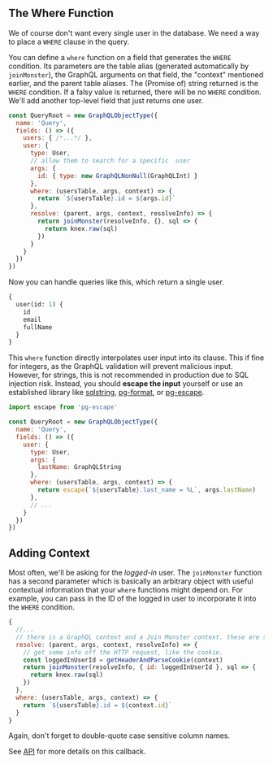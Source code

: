 ## The Where Function

We of course don't want every single user in the database.
We need a way to place a `WHERE` clause in the query.

You can define a `where` function on a field that generates the `WHERE` condition.
Its parameters are the table alias (generated automatically by `joinMonster`), the GraphQL arguments on that field, the "context" mentioned earlier, and the parent table aliases.
The (Promise of) string returned is the `WHERE` condition.
If a falsy value is returned, there will be no `WHERE` condition.
We'll add another top-level field that just returns one user.

```javascript
const QueryRoot = new GraphQLObjectType({
  name: 'Query',
  fields: () => ({
    users: { /*...*/ },
    user: {
      type: User,
      // allow them to search for a specific  user
      args: {
        id: { type: new GraphQLNonNull(GraphQLInt) }
      },
      where: (usersTable, args, context) => {
        return `${usersTable}.id = ${args.id}`
      },
      resolve: (parent, args, context, resolveInfo) => {
        return joinMonster(resolveInfo, {}, sql => {
          return knex.raw(sql)
        })
      }
    }
  })
})
```

Now you can handle queries like this, which return a single user.

```graphql
{
  user(id: 1) { 
    id
    email
    fullName
  }
}
```

This `where` function directly interpolates user input into its clause.
This if fine for integers, as the GraphQL validation will prevent malicious input.
However, for strings, this is not recommended in production due to SQL injection risk.
Instead, you should **escape the input** yourself or use an established library like [sqlstring](https://github.com/mysqljs/sqlstring), [pg-format](https://github.com/datalanche/node-pg-format), or [pg-escape](https://github.com/segmentio/pg-escape).

```javascript
import escape from 'pg-escape'

const QueryRoot = new GraphQLObjectType({
  name: 'Query',
  fields: () => ({
    user: {
      type: User,
      args: {
        lastName: GraphQLString
      },
      where: (usersTable, args, context) => {
        return escape(`${usersTable}.last_name = %L`, args.lastName)
      },
      // ...
    }
  })
})
```

## Adding Context

Most often, we'll be asking for the *logged-in* user.
The `joinMonster` function has a second parameter which is basically an arbitrary object with useful contextual information that your `where` functions might depend on.
For example, you can pass in the ID of the logged in user to incorporate it into the `WHERE` condition.

```javascript
{
  //...
  // there is a GraphQL context and a Join Monster context. these are separate!
  resolve: (parent, args, context, resolveInfo) => {
    // get some info off the HTTP request, like the cookie.
    const loggedInUserId = getHeaderAndParseCookie(context)
    return joinMonster(resolveInfo, { id: loggedInUserId }, sql => {
      return knex.raw(sql)
    })
  },
  where: (usersTable, args, context) => {
    return `${usersTable}.id = ${context.id}`
  }
}
```

Again, don't forget to double-quote case sensitive column names.

See [API](/API/#where) for more details on this callback.

